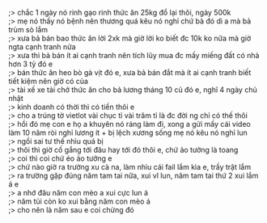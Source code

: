 ;> chắc 1 ngày nó rinh gạo rinh thức ăn 25kg đổ lại thôi, ngày 500k<br>
;> mẹ nó thấy nó bệnh nên thương quá kêu nó nghỉ chứ bà đó dì a mà bả trùm sò lắm<br>
;> xưa bả bán bao thức ăn lời 2xk mà giờ lời ko biết đc 10k ko nữa mà giờ ngta cạnh tranh nửa<br>
;> xưa thì bả bán ít ai cạnh tranh nên tích lũy mua đc mấy miếng đất có nhà hơn 3 tỷ đó e<br>
;> bán thức ăn heo bò gà vịt đó e, xưa bả bán đắt mà ít ai cạnh tranh biết tiết kiệm nên giờ có của<br>
;> tài xế xe tải chở thức ăn cho bả lương tháng 10 củ đó e, nghĩ 4 ngày chủ nhật<br>
;> kinh doanh có thời thì có tiền thôi e<br>
;> cho a trúng tờ vietlot vài chục tỉ vài trăm tỉ là đc đời ng chỉ có thế thôi<br>
;> hồi đó mẹ con e họ a khuyên nó ráng làm đi, xong a gửi mấy cái video làm 10 năm ròi nghỉ lương ít + bị lệch xương sống mẹ nó kêu nó nghỉ lun<br>
;> ngồi sai tư thế nhìu quá bị<br>
;> thôi thì giờ cố gắng tới đâu hay tới đó thôi e, chứ ảo tưởng là toang<br>
;> coi thì coi chứ éo ảo tưởng e<br>
;> chứ nào giờ ra trường xu cà na, làm nhìu cái fail lắm kìa e, trầy trật lắm<br>
;> ra trường gặp đúng năm tam tai nữa, xui vl lun, năm tam tai thứ 2 xui lắm á e<br>
;> a nhớ đâu năm con mèo a xui cực lun á<br>
;> năm tủi còn ko xui bằng năm con mèo á<br>
;> cho nên là năm sau e coi chừng đó
